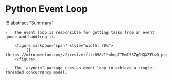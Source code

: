 # Python Event Loop

!!! abstract "Summary"

    -   The event loop is responsible for getting tasks from an event queue and handling it.

        <figure markdown="span" style="width: 70%">
            ![](https://miro.medium.com/v2/resize:fit:898/1*mhopIIMmI5SZgGHQXZTbwQ.png)
        </figure>

    -   The `asyncio` package uses an event loop to achieve a single-threaded concurrency model.
